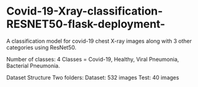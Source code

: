 # Covid-19-Xray-classification-RESNET50-flask-deployment-
A classification model for covid-19 chest X-ray images along with 3 other categories using ResNet50.

Number of classes: 4
Classes = Covid-19, Healthy, Viral Pneumonia, Bacterial Pneumonia.

Dataset Structure
Two folders:
Dataset: 532 images
Test: 40 images



